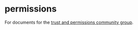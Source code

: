 # permissions
For documents for the [trust and permissions community group](https://www.w3.org/community/trustperms/).
